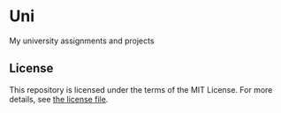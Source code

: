 # Uni

My university assignments and projects

## License

This repository is licensed under the terms of the MIT License.
For more details, see [the license file](LICENSE.txt).
